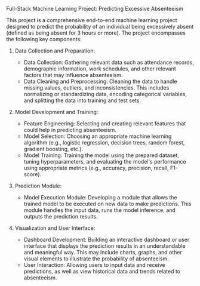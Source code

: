 Full-Stack Machine Learning Project: Predicting Excessive Absenteeism

This project is a comprehensive end-to-end machine learning project designed to predict the probability of an individual being excessively absent (defined as being absent for 3 hours or more). The project encompasses the following key components:

1. Data Collection and Preparation:
    - Data Collection: Gathering relevant data such as attendance records, demographic information, work schedules, and other relevant factors that may influence absenteeism.
    - Data Cleaning and Preprocessing: Cleaning the data to handle missing values, outliers, and inconsistencies. This includes normalizing or standardizing data, encoding categorical variables, and splitting the data into training and test sets.

2. Model Development and Training:
    - Feature Engineering: Selecting and creating relevant features that could help in predicting absenteeism.
    - Model Selection: Choosing an appropriate machine learning algorithm (e.g., logistic regression, decision trees, random forest, gradient boosting, etc.).
    - Model Training: Training the model using the prepared dataset, tuning hyperparameters, and evaluating the model's performance using appropriate metrics (e.g., accuracy, precision, recall, F1-score).

3. Prediction Module:
    - Model Execution Module: Developing a module that allows the trained model to be executed on new data to make predictions. This module handles the input data, runs the model inference, and outputs the prediction results.

4. Visualization and User Interface:
    - Dashboard Development: Building an interactive dashboard or user interface that displays the prediction results in an understandable and meaningful way. This may include charts, graphs, and other visual elements to illustrate the probability of absenteeism.
    - User Interaction: Allowing users to input data and receive predictions, as well as view historical data and trends related to absenteeism.


